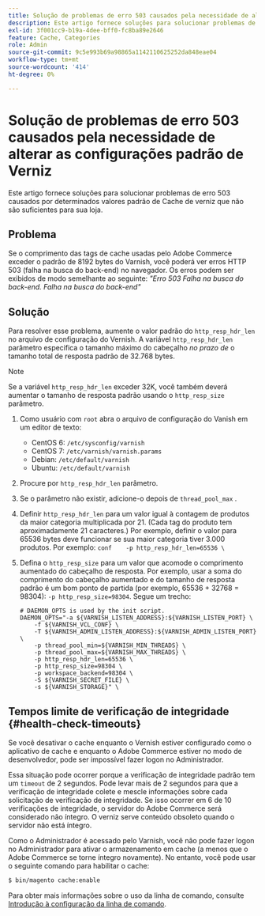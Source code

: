 ```yaml
---
title: Solução de problemas de erro 503 causados pela necessidade de alterar as configurações padrão de Verniz
description: Este artigo fornece soluções para solucionar problemas de erro 503 causados por determinados valores padrão de Cache de verniz que não são suficientes para sua loja.
exl-id: 3f001cc9-b19a-4dee-bff0-fc8ba89e2646
feature: Cache, Categories
role: Admin
source-git-commit: 9c5e993b69a98865a1142110625252da848eae04
workflow-type: tm+mt
source-wordcount: '414'
ht-degree: 0%

---
```


# Solução de problemas de erro 503 causados pela necessidade de alterar as configurações padrão de Verniz

Este artigo fornece soluções para solucionar problemas de erro 503 causados por determinados valores padrão de Cache de verniz que não são suficientes para sua loja.

## Problema

Se o comprimento das tags de cache usadas pelo Adobe Commerce exceder o padrão de 8192 bytes do Varnish, você poderá ver erros HTTP 503 (falha na busca do back-end) no navegador. Os erros podem ser exibidos de modo semelhante ao seguinte: *&quot;Erro 503 Falha na busca do back-end. Falha na busca do back-end&quot;*

## Solução

Para resolver esse problema, aumente o valor padrão do `http_resp_hdr_len` no arquivo de configuração do Vernish. A variável `http_resp_hdr_len` parâmetro especifica o tamanho máximo do cabeçalho *no prazo de* o tamanho total de resposta padrão de 32.768 bytes.

>[!NOTE]
>
>Se a variável `http_resp_hdr_len` exceder 32K, você também deverá aumentar o tamanho de resposta padrão usando o `http_resp_size` parâmetro.

1. Como usuário com `root` abra o arquivo de configuração do Vanish em um editor de texto:
   * CentOS 6: `/etc/sysconfig/varnish`
   * CentOS 7: `/etc/varnish/varnish.params`
   * Debian: `/etc/default/varnish`
   * Ubuntu: `/etc/default/varnish`
1. Procure por `http_resp_hdr_len` parâmetro.
1. Se o parâmetro não existir, adicione-o depois de `thread_pool_max` .
1. Definir `http_resp_hdr_len` para um valor igual à contagem de produtos da maior categoria multiplicada por 21. (Cada tag do produto tem aproximadamente 21 caracteres.)    Por exemplo, definir o valor para 65536 bytes deve funcionar se sua maior categoria tiver 3.000 produtos.    Por exemplo:    ```conf    -p http_resp_hdr_len=65536 \    ```
1. Defina o `http_resp_size` para um valor que acomode o comprimento aumentado do cabeçalho de resposta.    Por exemplo, usar a soma do comprimento do cabeçalho aumentado e do tamanho de resposta padrão é um bom ponto de partida (por exemplo, 65536 + 32768 = 98304): `-p http_resp_size=98304`. Segue um trecho:

   ```
   # DAEMON_OPTS is used by the init script.
   DAEMON_OPTS="-a ${VARNISH_LISTEN_ADDRESS}:${VARNISH_LISTEN_PORT} \
       -f ${VARNISH_VCL_CONF} \
       -T ${VARNISH_ADMIN_LISTEN_ADDRESS}:${VARNISH_ADMIN_LISTEN_PORT} \
       -p thread_pool_min=${VARNISH_MIN_THREADS} \
       -p thread_pool_max=${VARNISH_MAX_THREADS} \
       -p http_resp_hdr_len=65536 \
       -p http_resp_size=98304 \
       -p workspace_backend=98304 \
       -S ${VARNISH_SECRET_FILE} \
       -s ${VARNISH_STORAGE}" \
   ```

## Tempos limite de verificação de integridade {#health-check-timeouts}

Se você desativar o cache enquanto o Vernish estiver configurado como o aplicativo de cache e enquanto o Adobe Commerce estiver no modo de desenvolvedor, pode ser impossível fazer logon no Administrador.

Essa situação pode ocorrer porque a verificação de integridade padrão tem um `timeout` de 2 segundos. Pode levar mais de 2 segundos para que a verificação de integridade colete e mescle informações sobre cada solicitação de verificação de integridade. Se isso ocorrer em 6 de 10 verificações de integridade, o servidor do Adobe Commerce será considerado não íntegro. O verniz serve conteúdo obsoleto quando o servidor não está íntegro.

Como o Administrador é acessado pelo Varnish, você não pode fazer logon no Administrador para ativar o armazenamento em cache (a menos que o Adobe Commerce se torne íntegro novamente). No entanto, você pode usar o seguinte comando para habilitar o cache:

```bash
$ bin/magento cache:enable
```

Para obter mais informações sobre o uso da linha de comando, consulte [Introdução à configuração da linha de comando](https://devdocs.magento.com/guides/v2.3/config-guide/cli/config-cli-subcommands.html).

